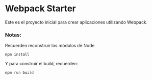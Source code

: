 # Webpack Starter
Este es el proyecto inicial para crear aplicaciones utilizando Webpack.

### Notas:
Recuerden reconstruir los módulos de Node
```
npm install
```

Y para construir el build, recuerden:
```
npm run build
```
